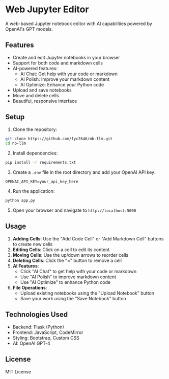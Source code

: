 # Web Jupyter Editor

A web-based Jupyter notebook editor with AI capabilities powered by OpenAI's GPT models.

## Features

- Create and edit Jupyter notebooks in your browser
- Support for both code and markdown cells
- AI-powered features:
  - AI Chat: Get help with your code or markdown
  - AI Polish: Improve your markdown content
  - AI Optimize: Enhance your Python code
- Upload and save notebooks
- Move and delete cells
- Beautiful, responsive interface

## Setup

1. Clone the repository:
```bash
git clone https://github.com/fyc2646/nb-llm.git
cd nb-llm
```

2. Install dependencies:
```bash
pip install -r requirements.txt
```

3. Create a `.env` file in the root directory and add your OpenAI API key:
```
OPENAI_API_KEY=your_api_key_here
```

4. Run the application:
```bash
python app.py
```

5. Open your browser and navigate to `http://localhost:5000`

## Usage

1. **Adding Cells**: Use the "Add Code Cell" or "Add Markdown Cell" buttons to create new cells
2. **Editing Cells**: Click on a cell to edit its content
3. **Moving Cells**: Use the up/down arrows to reorder cells
4. **Deleting Cells**: Click the "×" button to remove a cell
5. **AI Features**:
   - Click "AI Chat" to get help with your code or markdown
   - Use "AI Polish" to improve markdown content
   - Use "AI Optimize" to enhance Python code
6. **File Operations**:
   - Upload existing notebooks using the "Upload Notebook" button
   - Save your work using the "Save Notebook" button

## Technologies Used

- Backend: Flask (Python)
- Frontend: JavaScript, CodeMirror
- Styling: Bootstrap, Custom CSS
- AI: OpenAI GPT-4

## License

MIT License
